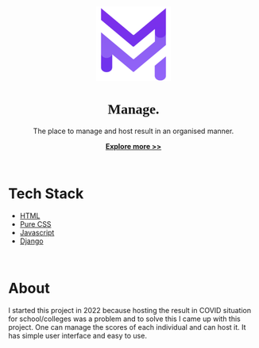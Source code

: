 <link rel="preconnect" href="https://fonts.googleapis.com">
<link rel="preconnect" href="https://fonts.gstatic.com" crossorigin>
<link href="https://fonts.googleapis.com/css2?family=Righteous&display=swap" rel="stylesheet">

<p align="center">
  <img width="150" height="150" src="static/images/logo.png" alt="Manage.">
  <h1 align="center" style="font-family: 'Righteous', cursive;">Manage.</h1>
  <p align="center">The place to manage and host result in an organised manner.</p>
  <p align="center" style="font-weight: bold;"><a href="https://github.com/sid-3q5/result-management">Explore more >></a></p>
</p>

<br>

<h1> Tech Stack </h1>
<ul>
  <li> <a href="https://developer.mozilla.org/en-US/docs/Web/HTML">HTML</a></li>

  <li> <a href="https://developer.mozilla.org/en-US/docs/Web/CSS">Pure CSS</a></li>
  <li> <a href="https://developer.mozilla.org/en-US/docs/Web/JavaScript">Javascript</a> </li>
  <li><a href="https://www.djangoproject.com/"> Django </a></li>
</ul>

<br>

<h1>About</h1>
<p>I started this project in 2022 because hosting the result in COVID situation for school/colleges was a problem and to solve this I came up with this project. One can manage the scores of each individual and can host it. It has simple user interface and easy to use.</p>


